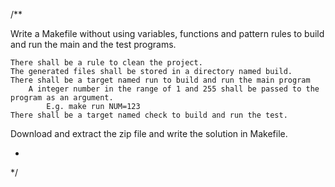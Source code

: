 /**

 Write a Makefile without using variables, functions and pattern rules to build and run the main and the test programs.

    There shall be a rule to clean the project.
    The generated files shall be stored in a directory named build.
    There shall be a target named run to build and run the main program
        A integer number in the range of 1 and 255 shall be passed to the program as an argument.
            E.g. make run NUM=123
    There shall be a target named check to build and run the test.

Download and extract the zip file and write the solution in Makefile.

 * 
 */

